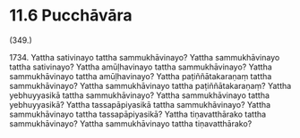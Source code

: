 

# 11.6 Pucchāvāra



(349.)

1734\. Yattha sativinayo tattha sammukhāvinayo? Yattha sammukhāvinayo tattha sativinayo? Yattha amūḷhavinayo tattha sammukhāvinayo? Yattha sammukhāvinayo tattha amūḷhavinayo? Yattha paṭiññātakaraṇaṃ tattha sammukhāvinayo? Yattha sammukhāvinayo tattha paṭiññātakaraṇaṃ? Yattha yebhuyyasikā tattha sammukhāvinayo? Yattha sammukhāvinayo tattha yebhuyyasikā? Yattha tassapāpiyasikā tattha sammukhāvinayo? Yattha sammukhāvinayo tattha tassapāpiyasikā? Yattha tiṇavatthārako tattha sammukhāvinayo? Yattha sammukhāvinayo tattha tiṇavatthārako?



